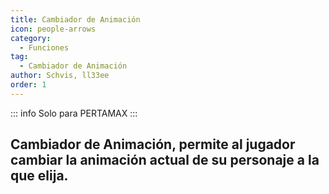 ```yaml
---
title: Cambiador de Animación
icon: people-arrows
category:
  - Funciones
tag:
  - Cambiador de Animación
author: Schvis, ll33ee
order: 1
---
```

::: info Solo para PERTAMAX
:::
## Cambiador de Animación, permite al jugador cambiar la animación actual de su personaje a la que elija.
